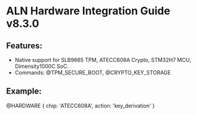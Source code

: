 # ALN Hardware Integration Guide v8.3.0

## Features:
- Native support for SLB9665 TPM, ATECC608A Crypto, STM32H7 MCU, Dimensity1000C SoC.
- Commands: @TPM_SECURE_BOOT, @CRYPTO_KEY_STORAGE

## Example:
@HARDWARE { chip: 'ATECC608A', action: 'key_derivation' }

